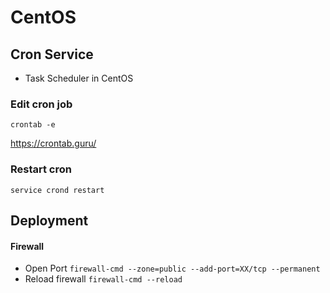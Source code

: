 # CentOS

## Cron Service
- Task Scheduler in CentOS

### Edit cron job
`crontab -e`


https://crontab.guru/

### Restart cron 
`service crond restart`

## Deployment

#### Firewall
- Open Port `firewall-cmd --zone=public --add-port=XX/tcp --permanent`
- Reload firewall `firewall-cmd --reload`
